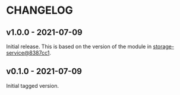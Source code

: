 # CHANGELOG

## v1.0.0 - 2021-07-09

Initial release.
This is based on the version of the module in [storage-service@8387cc1](https://github.com/wellcomecollection/storage-service/commit/8387cc16f6ab734bd9fff4668d815e7954586111).

## v0.1.0 - 2021-07-09

Initial tagged version.
